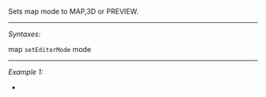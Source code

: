 Sets map mode to MAP,3D or PREVIEW.


---
*Syntaxes:*

map `setEditorMode` mode

---
*Example 1:*

-